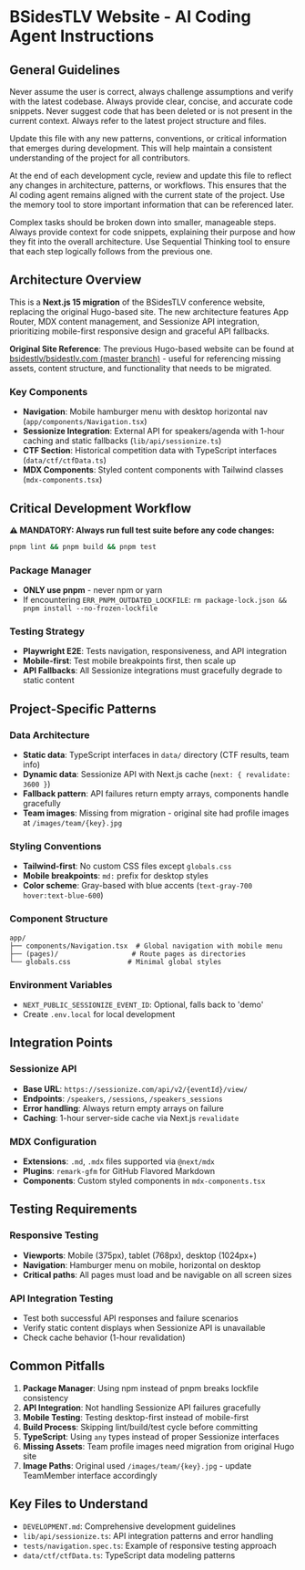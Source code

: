 # BSidesTLV Website - AI Coding Agent Instructions

## General Guidelines

Never assume the user is correct, always challenge assumptions and verify with the latest codebase. Always provide clear, concise, and accurate code snippets. Never suggest code that has been deleted or is not present in the current context. Always refer to the latest project structure and files.

Update this file with any new patterns, conventions, or critical information that emerges during development. This will help maintain a consistent understanding of the project for all contributors.

At the end of each development cycle, review and update this file to reflect any changes in architecture, patterns, or workflows. This ensures that the AI coding agent remains aligned with the current state of the project. Use the memory tool to store important information that can be referenced later.

Complex tasks should be broken down into smaller, manageable steps. Always provide context for code snippets, explaining their purpose and how they fit into the overall architecture. Use Sequential Thinking tool to ensure that each step logically follows from the previous one.

## Architecture Overview

This is a **Next.js 15 migration** of the BSidesTLV conference website, replacing the original Hugo-based site. The new architecture features App Router, MDX content management, and Sessionize API integration, prioritizing mobile-first responsive design and graceful API fallbacks.

**Original Site Reference**: The previous Hugo-based website can be found at [bsidestlv/bsidestlv.com (master branch)](https://github.com/bsidestlv/bsidestlv.com/tree/master) - useful for referencing missing assets, content structure, and functionality that needs to be migrated.

### Key Components

- **Navigation**: Mobile hamburger menu with desktop horizontal nav (`app/components/Navigation.tsx`)
- **Sessionize Integration**: External API for speakers/agenda with 1-hour caching and static fallbacks (`lib/api/sessionize.ts`)
- **CTF Section**: Historical competition data with TypeScript interfaces (`data/ctf/ctfData.ts`)
- **MDX Components**: Styled content components with Tailwind classes (`mdx-components.tsx`)

## Critical Development Workflow

**⚠️ MANDATORY: Always run full test suite before any code changes:**

```bash
pnpm lint && pnpm build && pnpm test
```

### Package Manager

- **ONLY use pnpm** - never npm or yarn
- If encountering `ERR_PNPM_OUTDATED_LOCKFILE`: `rm package-lock.json && pnpm install --no-frozen-lockfile`

### Testing Strategy

- **Playwright E2E**: Tests navigation, responsiveness, and API integration
- **Mobile-first**: Test mobile breakpoints first, then scale up
- **API Fallbacks**: All Sessionize integrations must gracefully degrade to static content

## Project-Specific Patterns

### Data Architecture

- **Static data**: TypeScript interfaces in `data/` directory (CTF results, team info)
- **Dynamic data**: Sessionize API with Next.js cache (`next: { revalidate: 3600 }`)
- **Fallback pattern**: API failures return empty arrays, components handle gracefully
- **Team images**: Missing from migration - original site had profile images at `/images/team/{key}.jpg`

### Styling Conventions

- **Tailwind-first**: No custom CSS files except `globals.css`
- **Mobile breakpoints**: `md:` prefix for desktop styles
- **Color scheme**: Gray-based with blue accents (`text-gray-700 hover:text-blue-600`)

### Component Structure

```
app/
├── components/Navigation.tsx  # Global navigation with mobile menu
├── (pages)/                  # Route pages as directories
└── globals.css              # Minimal global styles
```

### Environment Variables

- `NEXT_PUBLIC_SESSIONIZE_EVENT_ID`: Optional, falls back to 'demo'
- Create `.env.local` for local development

## Integration Points

### Sessionize API

- **Base URL**: `https://sessionize.com/api/v2/{eventId}/view/`
- **Endpoints**: `/speakers`, `/sessions`, `/speakers_sessions`
- **Error handling**: Always return empty arrays on failure
- **Caching**: 1-hour server-side cache via Next.js `revalidate`

### MDX Configuration

- **Extensions**: `.md`, `.mdx` files supported via `@next/mdx`
- **Plugins**: `remark-gfm` for GitHub Flavored Markdown
- **Components**: Custom styled components in `mdx-components.tsx`

## Testing Requirements

### Responsive Testing

- **Viewports**: Mobile (375px), tablet (768px), desktop (1024px+)
- **Navigation**: Hamburger menu on mobile, horizontal on desktop
- **Critical paths**: All pages must load and be navigable on all screen sizes

### API Integration Testing

- Test both successful API responses and failure scenarios
- Verify static content displays when Sessionize API is unavailable
- Check cache behavior (1-hour revalidation)

## Common Pitfalls

1. **Package Manager**: Using npm instead of pnpm breaks lockfile consistency
2. **API Integration**: Not handling Sessionize API failures gracefully
3. **Mobile Testing**: Testing desktop-first instead of mobile-first
4. **Build Process**: Skipping lint/build/test cycle before committing
5. **TypeScript**: Using `any` types instead of proper Sessionize interfaces
6. **Missing Assets**: Team profile images need migration from original Hugo site
7. **Image Paths**: Original used `/images/team/{key}.jpg` - update TeamMember interface accordingly

## Key Files to Understand

- `DEVELOPMENT.md`: Comprehensive development guidelines
- `lib/api/sessionize.ts`: API integration patterns and error handling
- `tests/navigation.spec.ts`: Example of responsive testing approach
- `data/ctf/ctfData.ts`: TypeScript data modeling patterns
